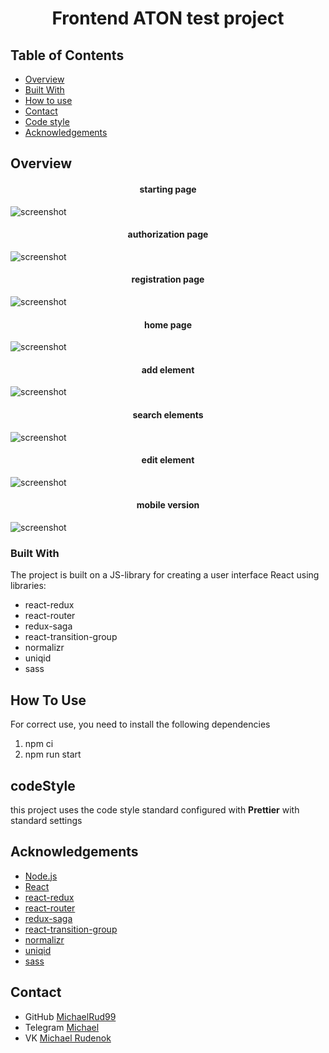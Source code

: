 <h1 align="center">Frontend ATON test project</h1>

## Table of Contents

-  [Overview](#overview)
-  [Built With](#built-with)
-  [How to use](#how-to-use)
-  [Contact](#contact)
-  [Code style](#codeStyle)
-  [Acknowledgements](#acknowledgements)

## Overview

<h4 align="center">starting page</h4>

![screenshot](./public/imgREADME/startingWindow.PNG)

<h4 align="center">authorization page</h4>

![screenshot](./public/imgREADME/authorizationsWindow.PNG)

<h4 align="center">registration page</h4>

![screenshot](./public/imgREADME/registrationWindow.PNG)

<h4 align="center">home page</h4>

![screenshot](./public/imgREADME/mainWindow.PNG)

<h4 align="center">add element</h4>

![screenshot](./public/imgREADME/addWindow.PNG)

<h4 align="center">search elements</h4>

![screenshot](./public/imgREADME/searchWindow.PNG)

<h4 align="center">edit element</h4>

![screenshot](./public/imgREADME/editWindow.PNG)

<h4 align="center">mobile version</h4>

![screenshot](./public/imgREADME/mobileWindow.PNG)

### Built With

The project is built on a JS-library for creating a user interface React using libraries:

-  react-redux
-  react-router
-  redux-saga
-  react-transition-group
-  normalizr
-  uniqid
-  sass

## How To Use

For correct use, you need to install the following dependencies

1. npm ci
2. npm run start

## codeStyle

this project uses the code style standard configured with <strong>Prettier</strong> with standard
settings

## Acknowledgements

-  [Node.js](https://nodejs.org/)
-  [React](https://reactjs.org/)
-  [react-redux](https://react-redux.js.org/)
-  [react-router](https://reactrouter.com/en/main)
-  [redux-saga](https://redux-saga.js.org/)
-  [react-transition-group](https://reactcommunity.org/react-transition-group/)
-  [normalizr](https://necolas.github.io/normalize.css/8.0.1/normalize.css)
-  [uniqid](https://www.npmjs.com/package/uniqid)
-  [sass](https://sass-scss.ru/install/)

## Contact

-  GitHub [MichaelRud99](https://github.com/MichaelRud99)
-  Telegram [Michael](https://t.me/monsegard)
-  VK [Michael Rudenok](https://vk.com/id98146849)
